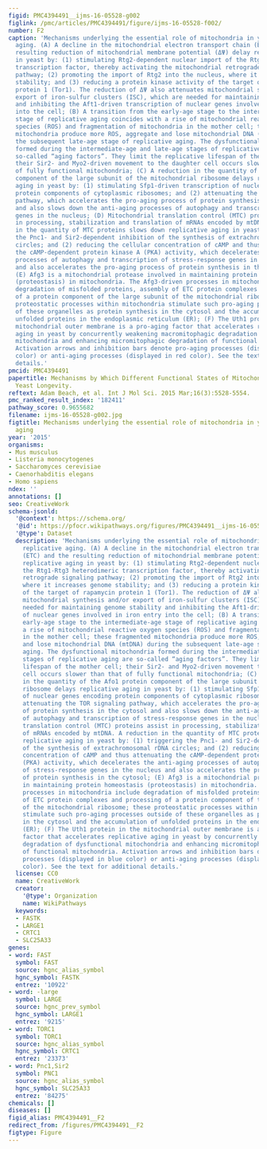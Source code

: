 ```yaml
---
figid: PMC4394491__ijms-16-05528-g002
figlink: /pmc/articles/PMC4394491/figure/ijms-16-05528-f002/
number: F2
caption: 'Mechanisms underlying the essential role of mitochondria in yeast replicative
  aging. (A) A decline in the mitochondrial electron transport chain (ETC) and the
  resulting reduction of mitochondrial membrane potential (ΔΨ) delay replicative aging
  in yeast by: (1) stimulating Rtg2-dependent nuclear import of the Rtg1-Rtg3 heterodimeric
  transcription factor, thereby activating the mitochondrial retrograde signaling
  pathway; (2) promoting the import of Rtg2 into the nucleus, where it increases genome
  stability; and (3) reducing a protein kinase activity of the target of rapamycin
  protein 1 (Tor1). The reduction of ΔΨ also attenuates mitochondrial synthesis and/or
  export of iron-sulfur clusters (ISC), which are needed for maintaining genome stability
  and inhibiting the Aft1-driven transcription of nuclear genes involved in iron entry
  into the cell; (B) A transition from the early-age stage to the intermediate-age
  stage of replicative aging coincides with a rise of mitochondrial reactive oxygen
  species (ROS) and fragmentation of mitochondria in the mother cell; these fragmented
  mitochondria produce more ROS, aggregate and lose mitochondrial DNA (mtDNA) during
  the subsequent late-age stage of replicative aging. The dysfunctional mitochondria
  formed during the intermediate-age and late-age stages of replicative aging are
  so-called “aging factors”. They limit the replicative lifespan of the mother cell;
  their Sir2- and Myo2-driven movement to the daughter cell occurs slower than that
  of fully functional mitochondria; (C) A reduction in the quantity of the Afo1 protein
  component of the large subunit of the mitochondrial ribosome delays replicative
  aging in yeast by: (1) stimulating Sfp1-driven transcription of nuclear genes encoding
  protein components of cytoplasmic ribosomes; and (2) attenuating the TOR signaling
  pathway, which accelerates the pro-aging process of protein synthesis in the cytosol
  and also slows down the anti-aging processes of autophagy and transcription of stress-response
  genes in the nucleus; (D) Mitochondrial translation control (MTC) proteins assist
  in processing, stabilization and translation of mRNAs encoded by mtDNA. A reduction
  in the quantity of MTC proteins slows down replicative aging in yeast by: (1) triggering
  the Pnc1- and Sir2-dependent inhibition of the synthesis of extrachromosomal rDNA
  circles; and (2) reducing the cellular concentration of cAMP and thus attenuating
  the cAMP-dependent protein kinase A (PKA) activity, which decelerates the anti-aging
  processes of autophagy and transcription of stress-response genes in the nucleus
  and also accelerates the pro-aging process of protein synthesis in the cytosol;
  (E) Afg3 is a mitochondrial protease involved in maintaining protein homeostasis
  (proteostasis) in mitochondria. The Afg3-driven processes in mitochondria include
  degradation of misfolded proteins, assembly of ETC protein complexes and processing
  of a protein component of the large subunit of the mitochondrial ribosome; these
  proteostatic processes within mitochondria stimulate such pro-aging processes outside
  of these organelles as protein synthesis in the cytosol and the accumulation of
  unfolded proteins in the endoplasmic reticulum (ER); (F) The Uth1 protein in the
  mitochondrial outer membrane is a pro-aging factor that accelerates replicative
  aging in yeast by concurrently weakening macromitophagic degradation of dysfunctional
  mitochondria and enhancing micromitophagic degradation of functional mitochondria.
  Activation arrows and inhibition bars denote pro-aging processes (displayed in blue
  color) or anti-aging processes (displayed in red color). See the text for additional
  details.'
pmcid: PMC4394491
papertitle: Mechanisms by Which Different Functional States of Mitochondria Define
  Yeast Longevity.
reftext: Adam Beach, et al. Int J Mol Sci. 2015 Mar;16(3):5528-5554.
pmc_ranked_result_index: '182411'
pathway_score: 0.9655682
filename: ijms-16-05528-g002.jpg
figtitle: Mechanisms underlying the essential role of mitochondria in yeast replicative
  aging
year: '2015'
organisms:
- Mus musculus
- Listeria monocytogenes
- Saccharomyces cerevisiae
- Caenorhabditis elegans
- Homo sapiens
ndex: ''
annotations: []
seo: CreativeWork
schema-jsonld:
  '@context': https://schema.org/
  '@id': https://pfocr.wikipathways.org/figures/PMC4394491__ijms-16-05528-g002.html
  '@type': Dataset
  description: 'Mechanisms underlying the essential role of mitochondria in yeast
    replicative aging. (A) A decline in the mitochondrial electron transport chain
    (ETC) and the resulting reduction of mitochondrial membrane potential (ΔΨ) delay
    replicative aging in yeast by: (1) stimulating Rtg2-dependent nuclear import of
    the Rtg1-Rtg3 heterodimeric transcription factor, thereby activating the mitochondrial
    retrograde signaling pathway; (2) promoting the import of Rtg2 into the nucleus,
    where it increases genome stability; and (3) reducing a protein kinase activity
    of the target of rapamycin protein 1 (Tor1). The reduction of ΔΨ also attenuates
    mitochondrial synthesis and/or export of iron-sulfur clusters (ISC), which are
    needed for maintaining genome stability and inhibiting the Aft1-driven transcription
    of nuclear genes involved in iron entry into the cell; (B) A transition from the
    early-age stage to the intermediate-age stage of replicative aging coincides with
    a rise of mitochondrial reactive oxygen species (ROS) and fragmentation of mitochondria
    in the mother cell; these fragmented mitochondria produce more ROS, aggregate
    and lose mitochondrial DNA (mtDNA) during the subsequent late-age stage of replicative
    aging. The dysfunctional mitochondria formed during the intermediate-age and late-age
    stages of replicative aging are so-called “aging factors”. They limit the replicative
    lifespan of the mother cell; their Sir2- and Myo2-driven movement to the daughter
    cell occurs slower than that of fully functional mitochondria; (C) A reduction
    in the quantity of the Afo1 protein component of the large subunit of the mitochondrial
    ribosome delays replicative aging in yeast by: (1) stimulating Sfp1-driven transcription
    of nuclear genes encoding protein components of cytoplasmic ribosomes; and (2)
    attenuating the TOR signaling pathway, which accelerates the pro-aging process
    of protein synthesis in the cytosol and also slows down the anti-aging processes
    of autophagy and transcription of stress-response genes in the nucleus; (D) Mitochondrial
    translation control (MTC) proteins assist in processing, stabilization and translation
    of mRNAs encoded by mtDNA. A reduction in the quantity of MTC proteins slows down
    replicative aging in yeast by: (1) triggering the Pnc1- and Sir2-dependent inhibition
    of the synthesis of extrachromosomal rDNA circles; and (2) reducing the cellular
    concentration of cAMP and thus attenuating the cAMP-dependent protein kinase A
    (PKA) activity, which decelerates the anti-aging processes of autophagy and transcription
    of stress-response genes in the nucleus and also accelerates the pro-aging process
    of protein synthesis in the cytosol; (E) Afg3 is a mitochondrial protease involved
    in maintaining protein homeostasis (proteostasis) in mitochondria. The Afg3-driven
    processes in mitochondria include degradation of misfolded proteins, assembly
    of ETC protein complexes and processing of a protein component of the large subunit
    of the mitochondrial ribosome; these proteostatic processes within mitochondria
    stimulate such pro-aging processes outside of these organelles as protein synthesis
    in the cytosol and the accumulation of unfolded proteins in the endoplasmic reticulum
    (ER); (F) The Uth1 protein in the mitochondrial outer membrane is a pro-aging
    factor that accelerates replicative aging in yeast by concurrently weakening macromitophagic
    degradation of dysfunctional mitochondria and enhancing micromitophagic degradation
    of functional mitochondria. Activation arrows and inhibition bars denote pro-aging
    processes (displayed in blue color) or anti-aging processes (displayed in red
    color). See the text for additional details.'
  license: CC0
  name: CreativeWork
  creator:
    '@type': Organization
    name: WikiPathways
  keywords:
  - FASTK
  - LARGE1
  - CRTC1
  - SLC25A33
genes:
- word: FAST
  symbol: FAST
  source: hgnc_alias_symbol
  hgnc_symbol: FASTK
  entrez: '10922'
- word: -large
  symbol: LARGE
  source: hgnc_prev_symbol
  hgnc_symbol: LARGE1
  entrez: '9215'
- word: TORC1
  symbol: TORC1
  source: hgnc_alias_symbol
  hgnc_symbol: CRTC1
  entrez: '23373'
- word: Pnc1,Sir2
  symbol: PNC1
  source: hgnc_alias_symbol
  hgnc_symbol: SLC25A33
  entrez: '84275'
chemicals: []
diseases: []
figid_alias: PMC4394491__F2
redirect_from: /figures/PMC4394491__F2
figtype: Figure
---
```

